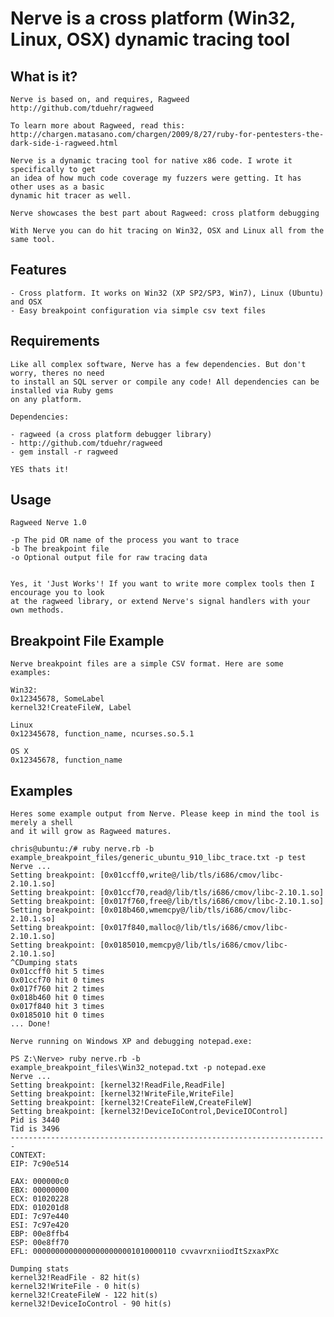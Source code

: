 # Nerve is a cross platform (Win32, Linux, OSX) dynamic tracing tool

## What is it?

    Nerve is based on, and requires, Ragweed http://github.com/tduehr/ragweed

    To learn more about Ragweed, read this:
    http://chargen.matasano.com/chargen/2009/8/27/ruby-for-pentesters-the-dark-side-i-ragweed.html

    Nerve is a dynamic tracing tool for native x86 code. I wrote it specifically to get
    an idea of how much code coverage my fuzzers were getting. It has other uses as a basic
    dynamic hit tracer as well.

    Nerve showcases the best part about Ragweed: cross platform debugging

    With Nerve you can do hit tracing on Win32, OSX and Linux all from the same tool.

## Features

    - Cross platform. It works on Win32 (XP SP2/SP3, Win7), Linux (Ubuntu) and OSX
    - Easy breakpoint configuration via simple csv text files

## Requirements

    Like all complex software, Nerve has a few dependencies. But don't worry, theres no need
    to install an SQL server or compile any code! All dependencies can be installed via Ruby gems
    on any platform.

    Dependencies:

    - ragweed (a cross platform debugger library)
    - http://github.com/tduehr/ragweed
    - gem install -r ragweed

    YES thats it!

## Usage

    Ragweed Nerve 1.0

    -p The pid OR name of the process you want to trace
    -b The breakpoint file
    -o Optional output file for raw tracing data


    Yes, it 'Just Works'! If you want to write more complex tools then I encourage you to look
    at the ragweed library, or extend Nerve's signal handlers with your own methods.

## Breakpoint File Example

    Nerve breakpoint files are a simple CSV format. Here are some examples:

    Win32:
    0x12345678, SomeLabel
    kernel32!CreateFileW, Label

    Linux
    0x12345678, function_name, ncurses.so.5.1

    OS X
    0x12345678, function_name

## Examples

    Heres some example output from Nerve. Please keep in mind the tool is merely a shell
    and it will grow as Ragweed matures.

    chris@ubuntu:/# ruby nerve.rb -b example_breakpoint_files/generic_ubuntu_910_libc_trace.txt -p test
    Nerve ...
    Setting breakpoint: [0x01ccff0,write@/lib/tls/i686/cmov/libc-2.10.1.so]
    Setting breakpoint: [0x01ccf70,read@/lib/tls/i686/cmov/libc-2.10.1.so]
    Setting breakpoint: [0x017f760,free@/lib/tls/i686/cmov/libc-2.10.1.so]
    Setting breakpoint: [0x018b460,wmemcpy@/lib/tls/i686/cmov/libc-2.10.1.so]
    Setting breakpoint: [0x017f840,malloc@/lib/tls/i686/cmov/libc-2.10.1.so]
    Setting breakpoint: [0x0185010,memcpy@/lib/tls/i686/cmov/libc-2.10.1.so]
    ^CDumping stats
    0x01ccff0 hit 5 times
    0x01ccf70 hit 0 times
    0x017f760 hit 2 times
    0x018b460 hit 0 times
    0x017f840 hit 3 times
    0x0185010 hit 0 times
    ... Done!

    Nerve running on Windows XP and debugging notepad.exe:

    PS Z:\Nerve> ruby nerve.rb -b example_breakpoint_files\Win32_notepad.txt -p notepad.exe
    Nerve ...
    Setting breakpoint: [kernel32!ReadFile,ReadFile]
    Setting breakpoint: [kernel32!WriteFile,WriteFile]
    Setting breakpoint: [kernel32!CreateFileW,CreateFileW]
    Setting breakpoint: [kernel32!DeviceIoControl,DeviceIOControl]
    Pid is 3440
    Tid is 3496
    -----------------------------------------------------------------------
    CONTEXT:
    EIP: 7c90e514

    EAX: 000000c0
    EBX: 00000000
    ECX: 01020228
    EDX: 010201d8
    EDI: 7c97e440
    ESI: 7c97e420
    EBP: 00e8ffb4
    ESP: 00e8ff70
    EFL: 00000000000000000000001010000110 cvvavrxniiodItSzxaxPXc

    Dumping stats
    kernel32!ReadFile - 82 hit(s)
    kernel32!WriteFile - 0 hit(s)
    kernel32!CreateFileW - 122 hit(s)
    kernel32!DeviceIoControl - 90 hit(s)
